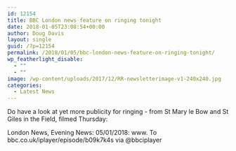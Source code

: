 ```yaml
---
id: 12154
title: BBC London news feature on ringing tonight
date: 2018-01-05T23:08:54+00:00
author: Doug Davis
layout: single
guid: /?p=12154
permalink: /2018/01/05/bbc-london-news-feature-on-ringing-tonight/
wp_featherlight_disable:
  - ""
  - ""
image: /wp-content/uploads/2017/12/RR-newsletterimage-v1-240x240.jpg
categories:
  - Latest News
---
```

Do have a look at yet more publicity for ringing - from St Mary le Bow and St Giles in the Field, filmed Thursday:

London News, Evening News: 05/01/2018: www. To bbc.co.uk/iplayer/episode/b09k7k4s via @bbciplayer

&nbsp;
